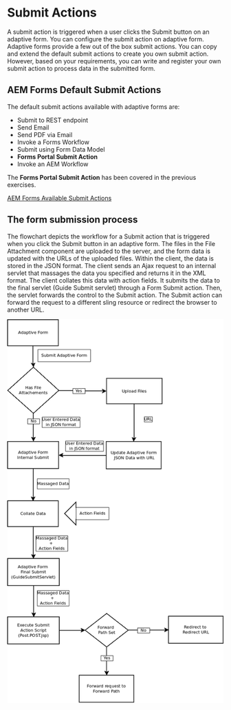 # Submit Actions

A submit action is triggered when a user clicks the Submit button on an adaptive form. You can configure the submit action on adaptive form. Adaptive forms provide a few out of the box submit actions. You can copy and extend the default submit actions to create you own submit action. However, based on your requirements, you can write and register your own submit action to process data in the submitted form. 

## AEM Forms Default Submit Actions

The default submit actions available with adaptive forms are:

* Submit to REST endpoint
* Send Email
* Send PDF via Email
* Invoke a Forms Workflow
* Submit using Form Data Model
* **Forms Portal Submit Action**
* Invoke an AEM Workflow

The **Forms Portal Submit Action** has been covered in the previous exercises.

[AEM Forms Available Submit Actions](https://helpx.adobe.com/experience-manager/6-3/forms/using/configuring-submit-actions.html)


## The form submission process

The flowchart depicts the workflow for a Submit action that is triggered when you click the Submit button in an adaptive form. The files in the File Attachment component are uploaded to the server, and the form data is updated with the URLs of the uploaded files. Within the client, the data is stored in the JSON format. The client sends an Ajax request to an internal servlet that massages the data you specified and returns it in the XML format. The client collates this data with action fields. It submits the data to the final servlet (Guide Submit servlet) through a Form Submit action. Then, the servlet forwards the control to the Submit action. The Submit action can forward the request to a different sling resource or redirect the browser to another URL. 

![aem-forms-submit.png](../resources/aem-forms-submit.png)
